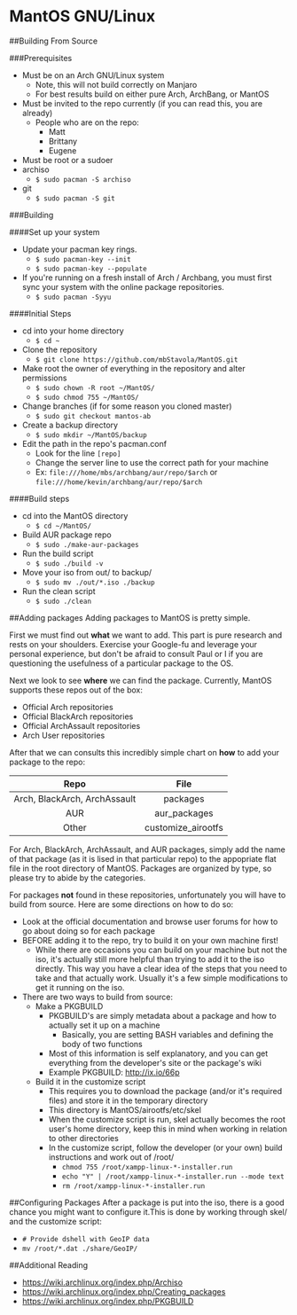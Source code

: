 # MantOS GNU/Linux

##Building From Source

###Prerequisites

 * Must be on an Arch GNU/Linux system
   * Note, this will not build correctly on Manjaro
   * For best results build on either pure Arch, ArchBang, or MantOS
 * Must be invited to the repo currently (if you can read this, you are already)
   * People who are on the repo:
     * Matt
     * Brittany
     * Eugene
 * Must be root or a sudoer
 * archiso
   * ```$ sudo pacman -S archiso```
 * git
   * ```$ sudo pacman -S git```

###Building

####Set up your system
 * Update your pacman key rings.
   * ```$ sudo pacman-key --init```
   * ```$ sudo pacman-key --populate```
 * If you're running on a fresh install of Arch / Archbang, you must first sync
   your system with the online package repositories. 
   * ```$ sudo pacman -Syyu```

####Initial Steps
 * cd into your home directory
   * ```$ cd ~```
 * Clone the repository
   * ```$ git clone https://github.com/mbStavola/MantOS.git```
 * Make root the owner of everything in the repository and alter permissions
   * ```$ sudo chown -R root ~/MantOS/```
   * ```$ sudo chmod 755 ~/MantOS/```
 * Change branches (if for some reason you cloned master)
   * ```$ sudo git checkout mantos-ab```
 * Create a backup directory
   * ```$ sudo mkdir ~/MantOS/backup```
 * Edit the path in the repo's pacman.conf
   * Look for the line ```[repo]```
   * Change the server line to use the correct path for your machine
   * Ex: ```file:///home/mbs/archbang/aur/repo/$arch``` or ```file:///home/kevin/archbang/aur/repo/$arch```

####Build steps
 * cd into the MantOS directory
   * ```$ cd ~/MantOS/```
 * Build AUR package repo
   * ```$ sudo ./make-aur-packages```
 * Run the build script
   * ```$ sudo ./build -v```
 * Move your iso from out/ to backup/
   * ```$ sudo mv ./out/*.iso ./backup```
 * Run the clean script
   * ```$ sudo ./clean```

##Adding packages
Adding packages to MantOS is pretty simple.

First we must find out **what** we want to add. This part is pure research and rests on your shoulders. Exercise your Google-fu and leverage your personal experience, but don't be afraid to consult Paul or I if you are questioning the usefulness of a particular package to the OS.

Next we look to see **where** we can find the package. Currently, MantOS supports these repos out of the box:

  * Official Arch repositories
  * Official BlackArch repositories
  * Official ArchAssault repositories
  * Arch User repositories

After that we can consults this incredibly simple chart on **how** to add your package to the repo:

| Repo          			   | File       	    |
|:----------------------------:|:------------------:|
| Arch, BlackArch, ArchAssault | packages      		|
| AUR     					   | aur_packages	    |
| Other						   | customize_airootfs |

For Arch, BlackArch, ArchAssault, and AUR packages, simply add the name of that package (as it is lised in that particular repo) to the appopriate flat file in the root directory of MantOS. Packages are organized by type, so please try to abide by the categories.

For packages **not** found in these repositories, unfortunately you will have to build from source. Here are some directions on how to do so:

 * Look at the official documentation and browse user forums for how to go about doing so for each package
 * BEFORE adding it to the repo, try to build it on your own machine first!
   * While there are occasions you can build on your machine but not the iso, it's actually still more helpful than trying to add it to the iso directly. This way you have a clear idea of the steps that you need to take and that actually work. Usually it's a few simple modifications to get it running on the iso.
 * There are two ways to build from source:
   * Make a PKGBUILD
     * PKGBUILD's are simply metadata about a package and how to actually set it up on a machine
       * Basically, you are setting BASH variables and defining the body of two functions
     * Most of this information is self explanatory, and you can get everything from the developer's site or the package's wiki
     * Example PKGBUILD: http://ix.io/66p
   * Build it in the customize script
      * This requires you to download the package (and/or it's required files) and store it in the temporary directory
      * This directory is MantOS/airootfs/etc/skel
      * When the customize script is run, skel actually becomes the root user's home directory, keep this in mind when working in relation to other directories
      * In the customize script, follow the developer (or your own) build instructions and work out of /root/
		* ```chmod 755 /root/xampp-linux-*-installer.run```
        * ```echo "Y" | /root/xampp-linux-*-installer.run --mode text```
        * ```rm /root/xampp-linux-*-installer.run```

##Configuring Packages
After a package is put into the iso, there is a good chance you might want to configure it.This is done by working through skel/ and the customize script:

 * ```# Provide dshell with GeoIP data```
 * ```mv /root/*.dat ./share/GeoIP/```

##Additional Reading

 * https://wiki.archlinux.org/index.php/Archiso
 * https://wiki.archlinux.org/index.php/Creating_packages
 * https://wiki.archlinux.org/index.php/PKGBUILD
